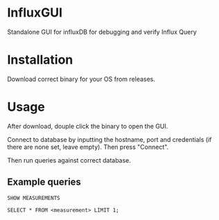 # InfluxGUI


Standalone GUI for influxDB for debugging and verify Influx Query


# Installation

Download correct binary for your OS from releases.

# Usage

After download, douple click the binary to open the GUI.

Connect to database by inputting the hostname, port and credentials (if there are none set, leave empty). Then press "Connect".

Then run queries against correct database.


## Example queries

`SHOW MEASUREMENTS`

`SELECT * FROM <measurement> LIMIT 1;`



